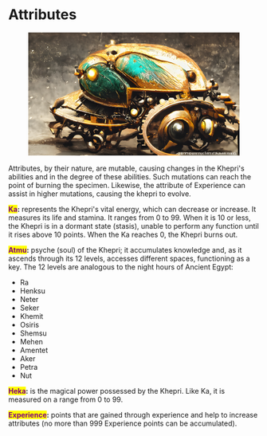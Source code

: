 # Attributes

<figure><img src="../../../.gitbook/assets/Khepri 04.jpg" alt=""><figcaption></figcaption></figure>

Attributes, by their nature, are mutable, causing changes in the Khepri's abilities and in the degree of these abilities. Such mutations can reach the point of burning the specimen. Likewise, the attribute of Experience can assist in higher mutations, causing the khepri to evolve.

<mark style="color:purple;">**Ka**</mark>**:** represents the Khepri's vital energy, which can decrease or increase. It measures its life and stamina. It ranges from 0 to 99. When it is 10 or less, the Khepri is in a dormant state (stasis), unable to perform any function until it rises above 10 points. When the Ka reaches 0, the Khepri burns out.

<mark style="color:purple;">**Atmu**</mark>**:** psyche (soul) of the Khepri; it accumulates knowledge and, as it ascends through its 12 levels, accesses different spaces, functioning as a key. The 12 levels are analogous to the night hours of Ancient Egypt:

* Ra
* Henksu
* Neter
* Seker
* Khemit
* Osiris
* Shemsu
* Mehen
* Amentet
* Aker
* Petra
* Nut

<mark style="color:purple;">**Heka**</mark>**:** is the magical power possessed by the Khepri. Like Ka, it is measured on a range from 0 to 99.&#x20;

<mark style="color:purple;">**Experience**</mark>**:** points that are gained through experience and help to increase attributes (no more than 999 Experience points can be accumulated).
